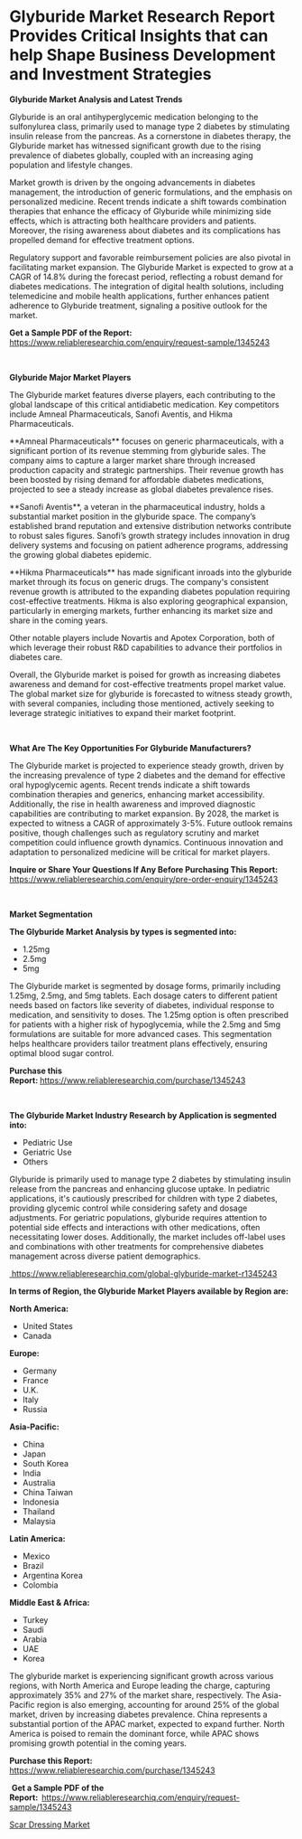 <p><h1>Glyburide Market Research Report Provides Critical Insights that can help Shape Business Development and Investment Strategies</h1></p><p><strong>Glyburide Market Analysis and Latest Trends</strong></p>
<p><p>Glyburide is an oral antihyperglycemic medication belonging to the sulfonylurea class, primarily used to manage type 2 diabetes by stimulating insulin release from the pancreas. As a cornerstone in diabetes therapy, the Glyburide market has witnessed significant growth due to the rising prevalence of diabetes globally, coupled with an increasing aging population and lifestyle changes.</p><p>Market growth is driven by the ongoing advancements in diabetes management, the introduction of generic formulations, and the emphasis on personalized medicine. Recent trends indicate a shift towards combination therapies that enhance the efficacy of Glyburide while minimizing side effects, which is attracting both healthcare providers and patients. Moreover, the rising awareness about diabetes and its complications has propelled demand for effective treatment options.</p><p>Regulatory support and favorable reimbursement policies are also pivotal in facilitating market expansion. The Glyburide Market is expected to grow at a CAGR of 14.8% during the forecast period, reflecting a robust demand for diabetes medications. The integration of digital health solutions, including telemedicine and mobile health applications, further enhances patient adherence to Glyburide treatment, signaling a positive outlook for the market.</p></p>
<p><strong>Get a Sample PDF of the Report:&nbsp;</strong> <a href="https://www.reliableresearchiq.com/enquiry/request-sample/1345243?utm_campaign=3349&utm_medium=2&utm_source=Github&utm_content=ia&utm_term=08032025&utm_id=glyburide">https://www.reliableresearchiq.com/enquiry/request-sample/1345243</a></p>
<p>&nbsp;</p>
<p><strong>Glyburide Major Market Players</strong></p>
<p><p>The Glyburide market features diverse players, each contributing to the global landscape of this critical antidiabetic medication. Key competitors include Amneal Pharmaceuticals, Sanofi Aventis, and Hikma Pharmaceuticals. </p><p>**Amneal Pharmaceuticals** focuses on generic pharmaceuticals, with a significant portion of its revenue stemming from glyburide sales. The company aims to capture a larger market share through increased production capacity and strategic partnerships. Their revenue growth has been boosted by rising demand for affordable diabetes medications, projected to see a steady increase as global diabetes prevalence rises.</p><p>**Sanofi Aventis**, a veteran in the pharmaceutical industry, holds a substantial market position in the glyburide space. The company’s established brand reputation and extensive distribution networks contribute to robust sales figures. Sanofi’s growth strategy includes innovation in drug delivery systems and focusing on patient adherence programs, addressing the growing global diabetes epidemic.</p><p>**Hikma Pharmaceuticals** has made significant inroads into the glyburide market through its focus on generic drugs. The company's consistent revenue growth is attributed to the expanding diabetes population requiring cost-effective treatments. Hikma is also exploring geographical expansion, particularly in emerging markets, further enhancing its market size and share in the coming years.</p><p>Other notable players include Novartis and Apotex Corporation, both of which leverage their robust R&D capabilities to advance their portfolios in diabetes care.</p><p>Overall, the Glyburide market is poised for growth as increasing diabetes awareness and demand for cost-effective treatments propel market value. The global market size for glyburide is forecasted to witness steady growth, with several companies, including those mentioned, actively seeking to leverage strategic initiatives to expand their market footprint.</p></p>
<p>&nbsp;</p>
<p><strong>What Are The Key Opportunities For Glyburide Manufacturers?</strong></p>
<p><p>The Glyburide market is projected to experience steady growth, driven by the increasing prevalence of type 2 diabetes and the demand for effective oral hypoglycemic agents. Recent trends indicate a shift towards combination therapies and generics, enhancing market accessibility. Additionally, the rise in health awareness and improved diagnostic capabilities are contributing to market expansion. By 2028, the market is expected to witness a CAGR of approximately 3-5%. Future outlook remains positive, though challenges such as regulatory scrutiny and market competition could influence growth dynamics. Continuous innovation and adaptation to personalized medicine will be critical for market players.</p></p>
<p><strong>Inquire or Share Your Questions If Any Before Purchasing This Report:</strong> <a href="https://www.reliableresearchiq.com/enquiry/pre-order-enquiry/1345243?utm_campaign=3349&utm_medium=2&utm_source=Github&utm_content=ia&utm_term=08032025&utm_id=glyburide">https://www.reliableresearchiq.com/enquiry/pre-order-enquiry/1345243</a></p>
<p>&nbsp;</p>
<p><strong>Market Segmentation</strong></p>
<p><strong>The Glyburide Market Analysis by types is segmented into:</strong></p>
<p><ul><li>1.25mg</li><li>2.5mg</li><li>5mg</li></ul></p>
<p><p>The Glyburide market is segmented by dosage forms, primarily including 1.25mg, 2.5mg, and 5mg tablets. Each dosage caters to different patient needs based on factors like severity of diabetes, individual response to medication, and sensitivity to doses. The 1.25mg option is often prescribed for patients with a higher risk of hypoglycemia, while the 2.5mg and 5mg formulations are suitable for more advanced cases. This segmentation helps healthcare providers tailor treatment plans effectively, ensuring optimal blood sugar control.</p></p>
<p><strong>Purchase this Report:&nbsp;</strong><a href="https://www.reliableresearchiq.com/purchase/1345243?utm_campaign=3349&utm_medium=2&utm_source=Github&utm_content=ia&utm_term=08032025&utm_id=glyburide">https://www.reliableresearchiq.com/purchase/1345243</a></p>
<p>&nbsp;</p>
<p><strong>The Glyburide Market Industry Research by Application is segmented into:</strong></p>
<p><ul><li>Pediatric Use</li><li>Geriatric Use</li><li>Others</li></ul></p>
<p><p>Glyburide is primarily used to manage type 2 diabetes by stimulating insulin release from the pancreas and enhancing glucose uptake. In pediatric applications, it's cautiously prescribed for children with type 2 diabetes, providing glycemic control while considering safety and dosage adjustments. For geriatric populations, glyburide requires attention to potential side effects and interactions with other medications, often necessitating lower doses. Additionally, the market includes off-label uses and combinations with other treatments for comprehensive diabetes management across diverse patient demographics.</p></p>
<p><a href="https://www.reliableresearchiq.com/global-glyburide-market-r1345243?utm_campaign=3349&utm_medium=2&utm_source=Github&utm_content=ia&utm_term=08032025&utm_id=glyburide">&nbsp;https://www.reliableresearchiq.com/global-glyburide-market-r1345243</a></p>
<p><strong>In terms of Region, the Glyburide Market Players available by Region are:</strong></p>
<p>
    <p> <strong> North America: </strong>
        <ul>
            <li>United States</li>
            <li>Canada</li>
        </ul>
        </p> 
    <p> <strong> Europe: </strong>
        <ul>
            <li>Germany</li>
            <li>France</li>
            <li>U.K.</li>
            <li>Italy</li>
            <li>Russia</li>
        </ul>
        </p> 
    <p> <strong> Asia-Pacific: </strong>
        <ul>
            <li>China</li>
            <li>Japan</li>
            <li>South Korea</li>
            <li>India</li>
            <li>Australia</li>
            <li>China Taiwan</li>
            <li>Indonesia</li>
            <li>Thailand</li>
            <li>Malaysia</li>
        </ul>
        </p> 
    <p> <strong> Latin America: </strong>
        <ul>
            <li>Mexico</li>
            <li>Brazil</li>
            <li>Argentina Korea</li>
            <li>Colombia</li>
        </ul>
        </p> 
    <p> <strong> Middle East & Africa: </strong>
        <ul>
            <li>Turkey</li>
            <li>Saudi</li>
            <li>Arabia</li>
            <li>UAE</li>
            <li>Korea</li>
        </ul>
    </p>
    </p>
<p><p>The glyburide market is experiencing significant growth across various regions, with North America and Europe leading the charge, capturing approximately 35% and 27% of the market share, respectively. The Asia-Pacific region is also emerging, accounting for around 25% of the global market, driven by increasing diabetes prevalence. China represents a substantial portion of the APAC market, expected to expand further. North America is poised to remain the dominant force, while APAC shows promising growth potential in the coming years.</p></p>
<p><strong>Purchase this Report: </strong><a href="https://www.reliableresearchiq.com/purchase/1345243?utm_campaign=3349&utm_medium=2&utm_source=Github&utm_content=ia&utm_term=08032025&utm_id=glyburide">https://www.reliableresearchiq.com/purchase/1345243</a></p>
<p>&nbsp;<strong>Get a Sample PDF of the Report:&nbsp;&nbsp;</strong><a href="https://www.reliableresearchiq.com/enquiry/request-sample/1345243?utm_campaign=3349&utm_medium=2&utm_source=Github&utm_content=ia&utm_term=08032025&utm_id=glyburide">https://www.reliableresearchiq.com/enquiry/request-sample/1345243</a></p>
<p><strong></strong></p>
<p><p><a href="https://github.com/cobinaydin13/Market-Research-Report-List-1/blob/main/scar-dressing-market.md?utm_campaign=3349&utm_medium=2&utm_source=Github&utm_content=ia&utm_term=08032025&utm_id=glyburide">Scar Dressing Market</a></p></p>